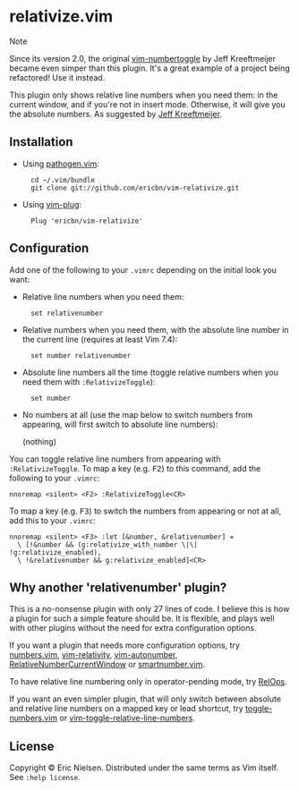 # relativize.vim

> [!NOTE]  
> Since its version 2.0, the original
> [vim-numbertoggle](https://github.com/jeffkreeftmeijer/vim-numbertoggle) by
> Jeff Kreeftmeijer became even simper than this plugin. It's a great example of
> a project being refactored! Use it instead.

This plugin only shows relative line numbers when you need them: in the current
window, and if you're not in insert mode. Otherwise, it will give you the
absolute numbers. As suggested by [Jeff
Kreeftmeijer](http://jeffkreeftmeijer.com/2012/relative-line-numbers-in-vim-for-super-fast-movement/).

## Installation

- Using [pathogen.vim](https://github.com/tpope/vim-pathogen):

        cd ~/.vim/bundle
        git clone git://github.com/ericbn/vim-relativize.git

- Using [vim-plug](https://github.com/junegunn/vim-plug):

        Plug 'ericbn/vim-relativize'

## Configuration

Add one of the following to your `.vimrc` depending on the initial look you
want:

- Relative line numbers when you need them:

        set relativenumber

- Relative numbers when you need them, with the absolute line number in the
  current line (requires at least Vim 7.4):

        set number relativenumber

- Absolute line numbers all the time (toggle relative numbers when you need
  them with `:RelativizeToggle`):

        set number

- No numbers at all (use the map below to switch numbers from appearing, will
  first switch to absolute line numbers):

  (nothing)

You can toggle relative line numbers from appearing with `:RelativizeToggle`.
To map a key (e.g. <kbd>F2</kbd>) to this command, add the following to your
`.vimrc`:

    nnoremap <silent> <F2> :RelativizeToggle<CR>

To map a key (e.g. <kbd>F3</kbd>) to switch the numbers from appearing or not
at all, add this to your `.vimrc`:


    nnoremap <silent> <F3> :let [&number, &relativenumber] =
      \ [!&number && (g:relativize_with_number \|\| !g:relativize_enabled),
      \ !&relativenumber && g:relativize_enabled]<CR>

## Why another 'relativenumber' plugin?

This is a no-nonsense plugin with only 27 lines of code. I believe this is how
a plugin for such a simple feature should be. It is flexible, and plays well
with other plugins without the need for extra configuration options.

If you want a plugin that needs more configuration options, try
[numbers.vim](https://github.com/myusuf3/numbers.vim),
[vim-relativity](https://github.com/kennykaye/vim-relativity),
[vim-autonumber](https://github.com/foriequal0/vim-autonumber),
[RelativeNumberCurrentWindow](https://github.com/vim-scripts/RelativeNumberCurrentWindow)
or [smartnumber.vim](https://github.com/mopp/smartnumber.vim).

To have relative line numbering only in operator-pending mode, try
[RelOps](https://github.com/vim-scripts/RelOps).

If you want an even simpler plugin, that will only switch between absolute and
relative line numbers on a mapped key or lead shortcut, try
[toggle-numbers.vim](https://github.com/fullybaked/toggle-numbers.vim) or
[vim-toggle-relative-line-numbers](https://github.com/gangleri/vim-toggle-relative-line-numbers).

## License

Copyright © Eric Nielsen. Distributed under the same terms as Vim itself.  See
`:help license`.

